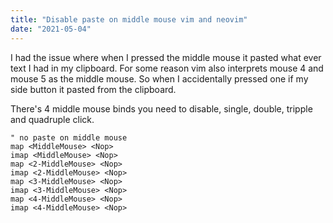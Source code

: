 ```yaml
---
title: "Disable paste on middle mouse vim and neovim"
date: "2021-05-04"
---
```


I had the issue where when I pressed the middle mouse it pasted what ever text
I had in my clipboard. For some reason vim also interprets mouse 4 and mouse
5 as the middle mouse. So when I accidentally pressed one if my side button it
pasted from the clipboard.

There's 4 middle mouse binds you need to disable,
single, double, tripple and quadruple click.

```vim
" no paste on middle mouse
map <MiddleMouse> <Nop>
imap <MiddleMouse> <Nop>
map <2-MiddleMouse> <Nop>
imap <2-MiddleMouse> <Nop>
map <3-MiddleMouse> <Nop>
imap <3-MiddleMouse> <Nop>
map <4-MiddleMouse> <Nop>
imap <4-MiddleMouse> <Nop>
```
